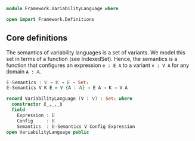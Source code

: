 ```agda
module Framework.VariabilityLanguage where

open import Framework.Definitions
```

## Core definitions

The semantics of variability languages is a set of variants.
We model this set in terms of a function (see IndexedSet).
Hence, the semantics is a function that configures an expression
`e : E A` to a variant `v : V A` for any domain `A : 𝔸`.
```agda
𝔼-Semantics : 𝕍 → 𝕂 → 𝔼 → Set₁
𝔼-Semantics V K E = ∀ {A : 𝔸} → E A → K → V A

record VariabilityLanguage (V : 𝕍) : Set₁ where
  constructor ⟪_,_,_⟫
  field
    Expression : 𝔼
    Config     : 𝕂
    Semantics  : 𝔼-Semantics V Config Expression
open VariabilityLanguage public
```
